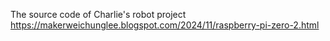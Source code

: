 The source code of Charlie's robot project 
https://makerweichunglee.blogspot.com/2024/11/raspberry-pi-zero-2.html

